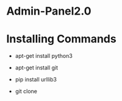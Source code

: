 # Admin-Panel2.0

# Installing Commands

- apt-get install python3

- apt-get install git

- pip install urllib3

- git clone 
